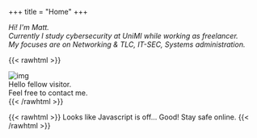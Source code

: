 +++
title = "Home"
+++

_Hi! I'm Matt._ <br>
_Currently I study cybersecurity at UniMI while working as freelancer._ <br>
_My focuses are on Networking & TLC, IT-SEC, Systems administration._ <br>
 
{{< rawhtml >}}
<html>
<head>
<style>

.container2 {
  position: relative;
  margin-left: auto;
  margin-right: auto;
  margin-bottom: 15px;
}

.image2 {
    display: block;
    width: 42% !important;
    height: auto;
    max-width: 42% !important;
    margin-left: auto;
    margin-right: auto;
    box-shadow: inset 0 4px 5px 3px rgba(0,0,0,.2), 0 6px 20px 0 rgba(0,0,0,.19);
}

.overlay2 {
    position: absolute;
    bottom: 100%;
    left: 0;
    right: 0;
    background-color: gray;
    overflow: hidden;
    width: 42%;
    height: 0;
    transition: .5s ease;
    margin-left: auto;
    margin-right: auto;
}

.container2:hover .overlay2 {
  bottom: 0;
  height: 100%;
}

.text3 {
  white-space: nowrap; 
  color: white;
  font-size: 70%;
  font-family: Raleway;
  position: absolute;
  overflow: hidden;
  top: 50%;
  left: 50%;
  transform: translate(-50%, -50%);
  -ms-transform: translate(-50%, -50%);
}
</style>
</head>

<body>

<div class="container2">
<img class="image2" src="img/DAkixWu.jpg" alt="img">
  <div class="overlay2">
    <div class="text3"> Hello fellow visitor. <br> Feel free to contact me.</div>
  </div>
</div>
</body>
</html>
{{< /rawhtml >}}

{{< rawhtml >}}
 		<noscript> Looks like Javascript is off... Good! Stay safe online. </noscript>
{{< /rawhtml >}}